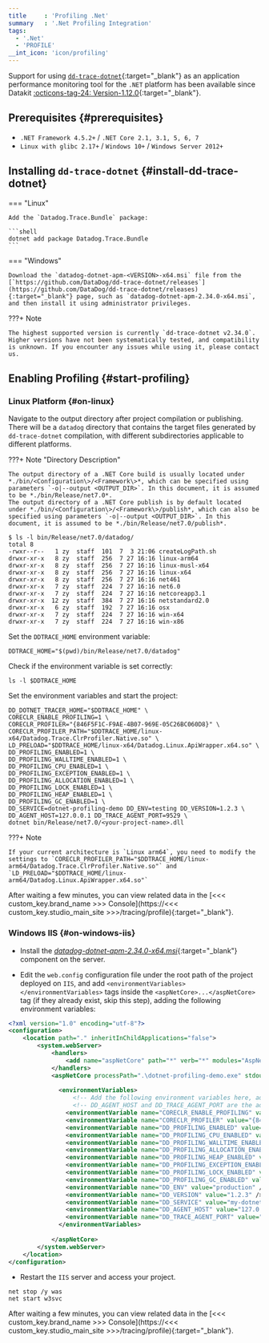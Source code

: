 ```yaml
---
title     : 'Profiling .Net'
summary   : '.Net Profiling Integration'
tags:
  - '.Net'
  - 'PROFILE'
__int_icon: 'icon/profiling'
---
```


Support for using [`dd-trace-dotnet`](https://github.com/DataDog/dd-trace-dotnet){:target="_blank"} as an application performance monitoring tool for the `.NET` platform has been available since Datakit [:octicons-tag-24: Version-1.12.0](../datakit/changelog.md#cl-1.12.0){:target="_blank"}.

## Prerequisites {#prerequisites}

- `.NET Framework 4.5.2+` / `.NET Core 2.1, 3.1, 5, 6, 7`
- `Linux with glibc 2.17+` / `Windows 10+` / `Windows Server 2012+`

## Installing `dd-trace-dotnet` {#install-dd-trace-dotnet}

<!-- markdownlint-disable MD046 -->
=== "Linux"

    Add the `Datadog.Trace.Bundle` package:

    ```shell
    dotnet add package Datadog.Trace.Bundle
    ```

=== "Windows"

    Download the `datadog-dotnet-apm-<VERSION>-x64.msi` file from the [`https://github.com/DataDog/dd-trace-dotnet/releases`](https://github.com/DataDog/dd-trace-dotnet/releases){:target="_blank"} page, such as `datadog-dotnet-apm-2.34.0-x64.msi`, and then install it using administrator privileges.


???+ Note

    The highest supported version is currently `dd-trace-dotnet v2.34.0`. Higher versions have not been systematically tested, and compatibility is unknown. If you encounter any issues while using it, please contact us.
<!-- markdownlint-enable -->


## Enabling Profiling {#start-profiling}

### Linux Platform {#on-linux}

Navigate to the output directory after project compilation or publishing. There will be a `datadog` directory that contains the target files generated by `dd-trace-dotnet` compilation, with different subdirectories applicable to different platforms.

<!-- markdownlint-disable MD046 -->
???+ Note "Directory Description"

    The output directory of a .NET Core build is usually located under *./bin/<Configuration\>/<Framework\>*, which can be specified using parameters `-o|--output <OUTPUT_DIR>`. In this document, it is assumed to be *./bin/Release/net7.0*.
    The output directory of a .NET Core publish is by default located under *./bin/<Configuration\>/<Framework\>/publish*, which can also be specified using parameters `-o|--output <OUTPUT_DIR>`. In this document, it is assumed to be *./bin/Release/net7.0/publish*.
<!-- markdownlint-enable -->


```shell
$ ls -l bin/Release/net7.0/datadog/
total 8
-rwxr--r--   1 zy  staff  101  7  3 21:06 createLogPath.sh
drwxr-xr-x   8 zy  staff  256  7 27 16:16 linux-arm64
drwxr-xr-x   8 zy  staff  256  7 27 16:16 linux-musl-x64
drwxr-xr-x   8 zy  staff  256  7 27 16:16 linux-x64
drwxr-xr-x   8 zy  staff  256  7 27 16:16 net461
drwxr-xr-x   7 zy  staff  224  7 27 16:16 net6.0
drwxr-xr-x   7 zy  staff  224  7 27 16:16 netcoreapp3.1
drwxr-xr-x  12 zy  staff  384  7 27 16:16 netstandard2.0
drwxr-xr-x   6 zy  staff  192  7 27 16:16 osx
drwxr-xr-x   7 zy  staff  224  7 27 16:16 win-x64
drwxr-xr-x   7 zy  staff  224  7 27 16:16 win-x86
```

Set the `DDTRACE_HOME` environment variable:

```shell
DDTRACE_HOME="$(pwd)/bin/Release/net7.0/datadog"
```

Check if the environment variable is set correctly:

```shell
ls -l $DDTRACE_HOME
```

Set the environment variables and start the project:

```shell
DD_DOTNET_TRACER_HOME="$DDTRACE_HOME" \
CORECLR_ENABLE_PROFILING=1 \
CORECLR_PROFILER="{846F5F1C-F9AE-4B07-969E-05C26BC060D8}" \
CORECLR_PROFILER_PATH="$DDTRACE_HOME/linux-x64/Datadog.Trace.ClrProfiler.Native.so" \
LD_PRELOAD="$DDTRACE_HOME/linux-x64/Datadog.Linux.ApiWrapper.x64.so" \
DD_PROFILING_ENABLED=1 \
DD_PROFILING_WALLTIME_ENABLED=1 \
DD_PROFILING_CPU_ENABLED=1 \
DD_PROFILING_EXCEPTION_ENABLED=1 \
DD_PROFILING_ALLOCATION_ENABLED=1 \
DD_PROFILING_LOCK_ENABLED=1 \
DD_PROFILING_HEAP_ENABLED=1 \
DD_PROFILING_GC_ENABLED=1 \
DD_SERVICE=dotnet-profiling-demo DD_ENV=testing DD_VERSION=1.2.3 \
DD_AGENT_HOST=127.0.0.1 DD_TRACE_AGENT_PORT=9529 \
dotnet bin/Release/net7.0/<your-project-name>.dll
```

<!-- markdownlint-disable MD046 -->
???+ Note

    If your current architecture is `Linux arm64`, you need to modify the settings to `CORECLR_PROFILER_PATH="$DDTRACE_HOME/linux-arm64/Datadog.Trace.ClrProfiler.Native.so"` and
    `LD_PRELOAD="$DDTRACE_HOME/linux-arm64/Datadog.Linux.ApiWrapper.x64.so"`
<!-- markdownlint-enable -->

After waiting a few minutes, you can view related data in the [<<< custom_key.brand_name >>> Console](https://<<< custom_key.studio_main_site >>>/tracing/profile){:target="_blank"}.

### Windows IIS {#on-windows-iis}

- Install the [*datadog-dotnet-apm-2.34.0-x64.msi*](https://github.com/DataDog/dd-trace-dotnet/releases/download/v2.34.0/datadog-dotnet-apm-2.34.0-x64.msi){:target="_blank"} component on the server.

- Edit the `web.config` configuration file under the root path of the project deployed on `IIS`, and add `<environmentVariables></environmentVariables>` tags inside the `<aspNetCore>...</aspNetCore>` tag (if they already exist, skip this step), adding the following environment variables:

```xml
<?xml version="1.0" encoding="utf-8"?>
<configuration>
    <location path="." inheritInChildApplications="false">
        <system.webServer>
            <handlers>
                <add name="aspNetCore" path="*" verb="*" modules="AspNetCoreModuleV2" resourceType="Unspecified" />
            </handlers>
            <aspNetCore processPath=".\dotnet-profiling-demo.exe" stdoutLogEnabled="false" stdoutLogFile=".\logs\stdout" hostingModel="InProcess">
                
              <environmentVariables>
                  <!-- Add the following environment variables here, adjusting the values of DD_ENV DD_SERVICE DD_VERSION according to your actual situation -->
                  <!-- DD_AGENT_HOST and DD_TRACE_AGENT_PORT are the address and port listened by Datakit -->
                <environmentVariable name="CORECLR_ENABLE_PROFILING" value="1" />
                <environmentVariable name="CORECLR_PROFILER" value="{846F5F1C-F9AE-4B07-969E-05C26BC060D8}" />
                <environmentVariable name="DD_PROFILING_ENABLED" value="1" />
                <environmentVariable name="DD_PROFILING_CPU_ENABLED" value="1" />
                <environmentVariable name="DD_PROFILING_WALLTIME_ENABLED" value="1" />
                <environmentVariable name="DD_PROFILING_ALLOCATION_ENABLED" value="1" />
                <environmentVariable name="DD_PROFILING_HEAP_ENABLED" value="1" />
                <environmentVariable name="DD_PROFILING_EXCEPTION_ENABLED" value="1" />
                <environmentVariable name="DD_PROFILING_LOCK_ENABLED" value="1" />
                <environmentVariable name="DD_PROFILING_GC_ENABLED" value="1" />
                <environmentVariable name="DD_ENV" value="production" />
                <environmentVariable name="DD_VERSION" value="1.2.3" />
                <environmentVariable name="DD_SERVICE" value="my-dotnet-core-app" />
                <environmentVariable name="DD_AGENT_HOST" value="127.0.0.1" />
                <environmentVariable name="DD_TRACE_AGENT_PORT" value="9529" />
              </environmentVariables>
                
            </aspNetCore>
        </system.webServer>
    </location>
</configuration>
```

- Restart the `IIS` server and access your project.

```shell
net stop /y was
net start w3svc
```

After waiting a few minutes, you can view related data in the [<<< custom_key.brand_name >>> Console](https://<<< custom_key.studio_main_site >>>/tracing/profile){:target="_blank"}.